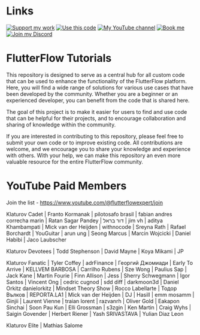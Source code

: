 # Links

[![Support my work](https://img.shields.io/badge/-Support%20my%20work-purple?style=for-the-badge&logo=github-sponsors&logoColor=white)](https://github.com/sponsors/bulgariamitko) [![Use this code](https://img.shields.io/badge/-Use%20this%20code-blue?style=for-the-badge&logo=Github)](https://bulgariamitko.github.io/flutterflowtutorials/) [![My YouTube channel](https://img.shields.io/badge/-YouTube-red?style=for-the-badge&logo=youtube&logoColor=white)](https://youtube.com/@flutterflowexpert) [![Book me](https://img.shields.io/badge/-Book%20me-green?style=for-the-badge&logo=googlecalendar&logoColor=white)](https://calendly.com/bulgaria_mitko) [![Join my Discord](https://img.shields.io/badge/-Join%20my%20Discord-orange?style=for-the-badge&logo=discord&logoColor=white)](https://discord.gg/G69hSUqEeU)


# FlutterFlow Tutorials

This repository is designed to serve as a central hub for all custom code that can be used to enhance the functionality of the FlutterFlow platform. Here, you will find a wide range of solutions for various use cases that have been developed by the community. Whether you are a beginner or an experienced developer, you can benefit from the code that is shared here.

The goal of this project is to make it easier for users to find and use code that can be helpful for their projects, and to encourage collaboration and sharing of knowledge within the community.

If you are interested in contributing to this repository, please feel free to submit your own code or to improve existing code. All contributions are welcome, and we encourage you to share your knowledge and experience with others. With your help, we can make this repository an even more valuable resource for the entire FlutterFlow community.

# YouTube Paid Members

Join the list - https://www.youtube.com/@flutterflowexpert/join

Klaturov Cadet
| Franto Kormanak
| pilotosafo brasil
| fabian andres correcha marin
| Ratan Sagar Pandey
| דור בראל
| jim vh
| aditya Khambampati
| Mick van der Heijden
| withnocode
| Sreyna Rath
| Rafael Borchardt
| YouGuitar
| arun ung
| Seong Marcus
| Marcin Wojcicki
| Daniel Habibi
| Jaco Laubscher

Klaturov Devotees
| Todd Stephenson
| David Mayne
| Koya Mikami
| JP

Klaturov Fanatic
| Tyler Coffey
| adrFinance
| Георгий Джомиади
| Early To Arrive
| KELLVEM BARBOSA
| Carrilho Rubens
| Sze Wong
| Paulius Sap
| Jack Kane
| Martin Fourie
| Finn Allison
| Jess
| Sherry Schwegmann
| Igor Santos
| Vincent Ong
| cedric cugnod
| sdd diff
| darkmoon3d
| Daniel Orkitz danielorkitz
| Mindset Theory Show
| Rocco Labellarte
| Тодор Вълков
| REPORTA.LA1
| Mick van der Heijden
| DJ
| Hasill
| emm mosamm
| Ginjii
| Laurent Vienne
| traian lorent
| razvanrh
| Oliver Gold
| Eakapon Sinchai
| Soon Pau Kun
| Elli Grossman
| s3zgin
| Ken Martin
| Craig Wyhs
| Saigin Govender
| Herbert Riener
| Yash SRIVASTAVA
| Yulian Diaz Leon

Klaturov Elite
| Mathias Salome
